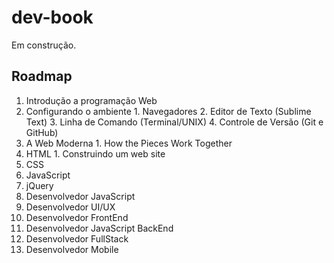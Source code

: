 # dev-book

Em construção.

## Roadmap

1. Introdução a programação Web
  1. Configurando o ambiente
    1. Navegadores
    2. Editor de Texto (Sublime Text)
    3. Linha de Comando (Terminal/UNIX)
    4. Controle de Versão (Git e GitHub)
  2. A Web Moderna
    1. How the Pieces Work Together
  3. HTML
    1. Construindo um web site 
  2. CSS
  3. JavaScript
  4. jQuery
2. Desenvolvedor JavaScript
3. Desenvolvedor UI/UX
4. Desenvolvedor FrontEnd
5. Desenvolvedor JavaScript BackEnd
6. Desenvolvedor FullStack
7. Desenvolvedor Mobile
